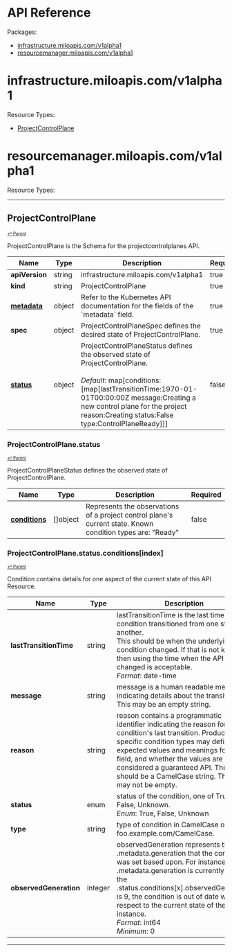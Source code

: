 # API Reference

Packages:

- [infrastructure.miloapis.com/v1alpha1](#infrastructuremiloapiscomv1alpha1)
- [resourcemanager.miloapis.com/v1alpha1](#resourcemanagermiloapiscomv1alpha1)

# infrastructure.miloapis.com/v1alpha1

Resource Types:

- [ProjectControlPlane](#projectcontrolplane)

# resourcemanager.miloapis.com/v1alpha1

Resource Types:


---

## ProjectControlPlane
<sup><sup>[↩ Parent](#infrastructuremiloapiscomv1alpha1 )</sup></sup>

ProjectControlPlane is the Schema for the projectcontrolplanes API.

<table>
<thead>
<tr><th>Name</th><th>Type</th><th>Description</th><th>Required</th></tr>
</thead>
<tbody>
<tr><td><b>apiVersion</b></td><td>string</td><td>infrastructure.miloapis.com/v1alpha1</td><td>true</td></tr>
<tr><td><b>kind</b></td><td>string</td><td>ProjectControlPlane</td><td>true</td></tr>
<tr><td><b><a href="https://kubernetes.io/docs/reference/generated/kubernetes-api/v1.27/#objectmeta-v1-meta">metadata</a></b></td><td>object</td><td>Refer to the Kubernetes API documentation for the fields of the `metadata` field.</td><td>true</td></tr>
<tr><td><b>spec</b></td><td>object</td><td>ProjectControlPlaneSpec defines the desired state of ProjectControlPlane.</td><td>true</td></tr>
<tr><td><b><a href="#projectcontrolplanestatus">status</a></b></td><td>object</td><td>ProjectControlPlaneStatus defines the observed state of ProjectControlPlane.<br/><br/><i>Default</i>: map[conditions:[map[lastTransitionTime:1970-01-01T00:00:00Z message:Creating a new control plane for the project reason:Creating status:False type:ControlPlaneReady]]]</td><td>false</td></tr>
</tbody>
</table>

### ProjectControlPlane.status
<sup><sup>[↩ Parent](#projectcontrolplane)</sup></sup>

ProjectControlPlaneStatus defines the observed state of ProjectControlPlane.

<table>
<thead>
<tr><th>Name</th><th>Type</th><th>Description</th><th>Required</th></tr>
</thead>
<tbody><tr>
<td><b><a href="#projectcontrolplanestatusconditionsindex">conditions</a></b></td>
<td>[]object</td>
<td>
Represents the observations of a project control plane's current state. Known condition types are: "Ready"<br/>
</td>
<td>false</td>
</tr></tbody>
</table>

### ProjectControlPlane.status.conditions[index]
<sup><sup>[↩ Parent](#projectcontrolplanestatus)</sup></sup>

Condition contains details for one aspect of the current state of this API Resource.

<table>
<thead>
<tr><th>Name</th><th>Type</th><th>Description</th><th>Required</th></tr>
</thead>
<tbody>
<tr>
<td><b>lastTransitionTime</b></td>
<td>string</td>
<td>lastTransitionTime is the last time the condition transitioned from one status to another.<br/>This should be when the underlying condition changed. If that is not known, then using the time when the API field changed is acceptable.<br/><i>Format</i>: date-time</td>
<td>true</td>
</tr><tr>
<td><b>message</b></td>
<td>string</td>
<td>message is a human readable message indicating details about the transition. This may be an empty string.<br/></td>
<td>true</td>
</tr><tr>
<td><b>reason</b></td>
<td>string</td>
<td>reason contains a programmatic identifier indicating the reason for the condition's last transition. Producers of specific condition types may define expected values and meanings for this field, and whether the values are considered a guaranteed API. The value should be a CamelCase string. This field may not be empty.<br/></td>
<td>true</td>
</tr><tr>
<td><b>status</b></td><td>enum</td><td>status of the condition, one of True, False, Unknown.<br/><i>Enum</i>: True, False, Unknown</td><td>true</td>
</tr><tr>
<td><b>type</b></td><td>string</td><td>type of condition in CamelCase or in foo.example.com/CamelCase.<br/></td><td>true</td>
</tr><tr>
<td><b>observedGeneration</b></td><td>integer</td><td>observedGeneration represents the .metadata.generation that the condition was set based upon. For instance, if .metadata.generation is currently 12, but the .status.conditions[x].observedGeneration is 9, the condition is out of date with respect to the current state of the instance.<br/><i>Format</i>: int64<br/><i>Minimum</i>: 0<br/></td><td>false</td>
</tr></tbody>
</table>

---

  